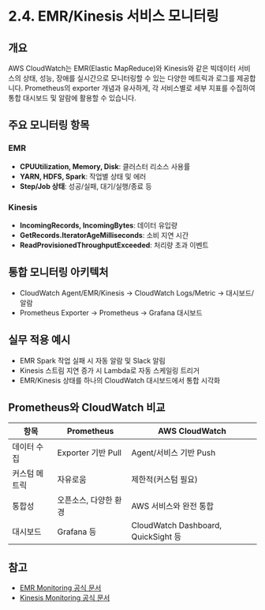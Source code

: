 # 2.4. EMR/Kinesis 서비스 모니터링

## 개요
AWS CloudWatch는 EMR(Elastic MapReduce)와 Kinesis와 같은 빅데이터 서비스의 상태, 성능, 장애를 실시간으로 모니터링할 수 있는 다양한 메트릭과 로그를 제공합니다. Prometheus의 exporter 개념과 유사하게, 각 서비스별로 세부 지표를 수집하여 통합 대시보드 및 알람에 활용할 수 있습니다.

## 주요 모니터링 항목
### EMR
- **CPUUtilization, Memory, Disk**: 클러스터 리소스 사용률
- **YARN, HDFS, Spark**: 작업별 상태 및 에러
- **Step/Job 상태**: 성공/실패, 대기/실행/종료 등

### Kinesis
- **IncomingRecords, IncomingBytes**: 데이터 유입량
- **GetRecords.IteratorAgeMilliseconds**: 소비 지연 시간
- **ReadProvisionedThroughputExceeded**: 처리량 초과 이벤트

## 통합 모니터링 아키텍처
- CloudWatch Agent/EMR/Kinesis → CloudWatch Logs/Metric → 대시보드/알람
- Prometheus Exporter → Prometheus → Grafana 대시보드

## 실무 적용 예시
- EMR Spark 작업 실패 시 자동 알람 및 Slack 알림
- Kinesis 스트림 지연 증가 시 Lambda로 자동 스케일링 트리거
- EMR/Kinesis 상태를 하나의 CloudWatch 대시보드에서 통합 시각화

## Prometheus와 CloudWatch 비교
| 항목          | Prometheus            | AWS CloudWatch                      |
| ------------- | --------------------- | ----------------------------------- |
| 데이터 수집   | Exporter 기반 Pull    | Agent/서비스 기반 Push              |
| 커스텀 메트릭 | 자유로움              | 제한적(커스텀 필요)                 |
| 통합성        | 오픈소스, 다양한 환경 | AWS 서비스와 완전 통합              |
| 대시보드      | Grafana 등            | CloudWatch Dashboard, QuickSight 등 |

## 참고
- [EMR Monitoring 공식 문서](https://docs.aws.amazon.com/ko_kr/emr/latest/ManagementGuide/emr-cloudwatch-metrics.html)
- [Kinesis Monitoring 공식 문서](https://docs.aws.amazon.com/ko_kr/streams/latest/dev/monitoring-with-cloudwatch.html)
